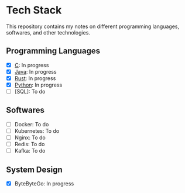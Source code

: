 # Tech Stack 

This repository contains my notes on different programming languages, softwares, and other technologies.

## Programming Languages
- [x] [C](c/readme.md): In progress
- [x] [Java](java/readme.md): In progress  
- [x] [Rust](rust/readme.md): In progress  
- [x] [Python](python/readme.md): In progress  
- [ ] [SQL]: To do

## Softwares 
- [ ] Docker: To do 
- [ ] Kubernetes: To do 
- [ ] Nginx: To do  
- [ ] Redis: To do  
- [ ] Kafka: To do

## System Design 
- [x] ByteByteGo: In progress 